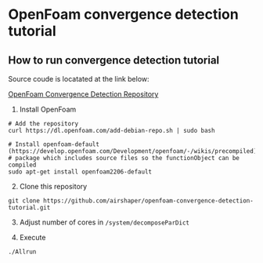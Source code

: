 # OpenFoam convergence detection tutorial

## How to run convergence detection tutorial

Source coude is locatated at the link below:

[OpenFoam Convergence Detection Repository](https://github.com/airshaper/openfoam-convergence-detection)

1. Install OpenFoam

```shell
# Add the repository
curl https://dl.openfoam.com/add-debian-repo.sh | sudo bash

# Install openfoam-default (https://develop.openfoam.com/Development/openfoam/-/wikis/precompiled)
# package which includes source files so the functionObject can be compiled
sudo apt-get install openfoam2206-default

```

2. Clone this repository

```shell
git clone https://github.com/airshaper/openfoam-convergence-detection-tutorial.git
```

3. Adjust number of cores in `/system/decomposeParDict`

4. Execute

```shell
./Allrun
```
